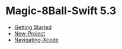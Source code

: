 # Magic-8Ball-Swift 5.3

- [Getting Started](P1-Getting-Started)
- [New-Project](P2-New-Project)
- [Navigating-Xcode](P3-Navigating-Xcode)
